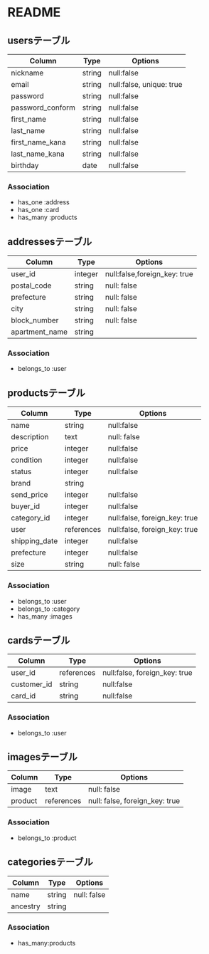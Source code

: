 # README

## usersテーブル
|Column|Type|Options|
|------|----|-------|
|nickname|string| null:false|
|email|string| null:false, unique: true|
|password|string| null:false|
|password_conform|string| null:false|
|first_name|string| null:false|
|last_name|string| null:false|
|first_name_kana|string| null:false|
|last_name_kana|string| null:false|
|birthday|date| null:false|

### Association
- has_one :address
- has_one :card
- has_many :products

 
## addressesテーブル
|Column|Type|Options|
|------|----|-------|
|user_id|integer|null:false,foreign_key: true|
|postal_code|string|null: false|
|prefecture|string|null: false|
|city|string|null: false|
|block_number|string|null: false|
|apartment_name|string|

### Association
- belongs_to :user

## productsテーブル
|Column|Type|Options|
|------|----|-------|
|name|string| null:false|
|description|text|null: false|
|price|integer| null:false|
|condition|integer| null:false|
|status|integer| null:false|
|brand|string|
|send_price|integer| null:false|
|buyer_id|integer| null:false|
|category_id|integer| null:false, foreign_key: true|
|user|references|null:false, foreign_key: true|
|shipping_date|integer| null:false|
|prefecture|integer| null:false|
|size|string| null: false|

### Association
- belongs_to :user
- belongs_to :category
- has_many :images


## cardsテーブル
|Column|Type|Options|
|------|----|-------|
|user_id|references| null:false, foreign_key: true|
|customer_id|string| null:false|
|card_id|string| null:false|

### Association
- belongs_to :user

## imagesテーブル
|Column|Type|Options|
|------|----|-------|
image|text|null: false|
product|references| null: false, foreign_key: true|

### Association
- belongs_to :product

## categoriesテーブル
|Column|Type|Options|
|------|----|-------|
name| string | null: false|
ancestry| string|

### Association
- has_many:products



